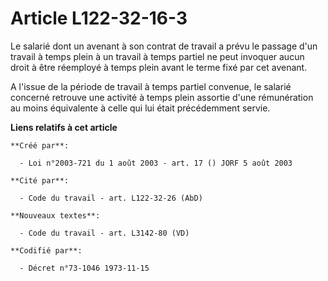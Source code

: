 # Article L122-32-16-3

Le salarié dont un avenant à son contrat de travail a prévu le passage d'un travail à temps plein à un travail à temps
partiel ne peut invoquer aucun droit à être réemployé à temps plein avant le terme fixé par cet avenant.

A l'issue de la période de travail à temps partiel convenue, le salarié concerné retrouve une activité à temps plein assortie
d'une rémunération au moins équivalente à celle qui lui était précédemment servie.

**Liens relatifs à cet article**

	**Créé par**:

	  - Loi n°2003-721 du 1 août 2003 - art. 17 () JORF 5 août 2003

	**Cité par**:

	  - Code du travail - art. L122-32-26 (AbD)

	**Nouveaux textes**:

	  - Code du travail - art. L3142-80 (VD)

	**Codifié par**:

	  - Décret n°73-1046 1973-11-15
